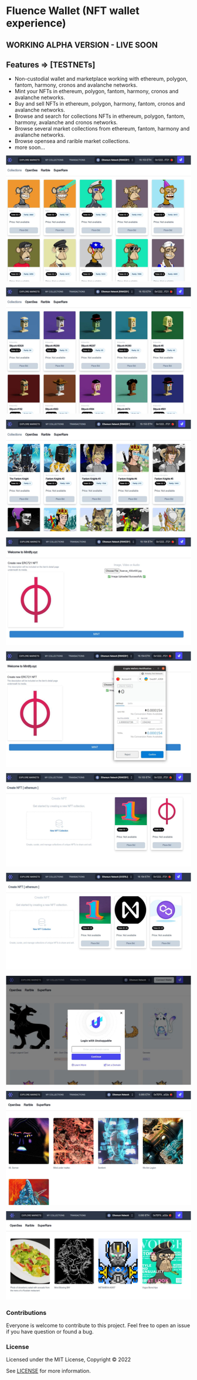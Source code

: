 # Fluence Wallet (NFT wallet experience)

## WORKING ALPHA VERSION - LIVE SOON
## Features => [TESTNETs]

- Non-custodial wallet and marketplace working with ethereum, polygon, fantom, harmony, cronos and avalanche networks.
- Mint your NFTs in ethereum, polygon, fantom, harmony, cronos and avalanche networks.
- Buy and sell NFTs in ethereum, polygon, harmony, fantom, cronos and avalanche networks.
- Browse and search for collections NFTs in ethereum, polygon, fantom, harmony, avalanche and cronos networks.
- Browse several market collections from ethereum, fantom, harmony and avalanche networks.
- Browse opensea and rarible market collections.
- more soon...

![eth_collections1 v0.1](/docs/eth_collections1.jpg "eth_collections1")

![bsc_collection1 v0.1](/docs/bsc_collection1.jpg "bsc_collection1")

![ftm_collection1 v0.1](/docs/ftm_collection1.jpg "ftm_collection1")

![create_nft_rinkeby1](/docs/create_nft_rinkeby1.jpg "create_nft_rinkeby1")

![fee_minting_rinkeby1](/docs/fee_minting_rinkeby1.jpg "fee_minting_rinkeby1")

![minted_rinkeby1 v0.1](/docs/minted_rinkeby1.jpg "minted_rinkeby1")

![Minting Goerli v0.1](/docs/mint_ethereum.jpg "Minting Goerli")

![Dashboard v0.1](/docs/Screenshot1.jpg "Dashboard")

![Dashboard v0.1](/docs/Screenshot2.jpg "Dashboard")

![Dashboard v0.1](/docs/Screenshot6.jpg "Dashboard")

### Contributions

Everyone is welcome to contribute to this project. Feel free to open an issue if you have question or found a bug.

### License

Licensed under the MIT License, Copyright © 2022

See [LICENSE](LICENSE) for more information.
